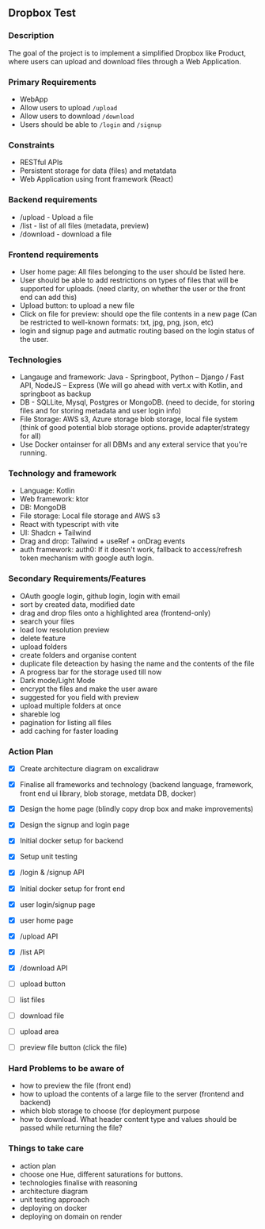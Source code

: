 ## Dropbox Test

### Description
The goal of the project is to implement a simplified Dropbox like Product, where users
can upload and download files through a Web Application.

### Primary Requirements 
- WebApp
- Allow users to upload ```/upload```
- Allow users to download ```/download```
- Users should be able to ```/login``` and ```/signup```

### Constraints
- RESTful APIs
- Persistent storage for data (files) and metatdata
- Web Application using front framework (React)

### Backend requirements
- /upload - Upload a file
- /list - list of all files (metadata, preview)
- /download - download a file

### Frontend requirements
- User home page: All files belonging to the user should be listed here.
- User should be able to add restrictions on types of files that will be supported for uploads. (need clarity, on whether the user or the front end can add this)
- Upload button: to upload a new file
- Click on file for preview: should ope the file contents in a new page (Can be restricted to well-known formats: txt, jpg, png, json, etc)
- login and signup page and autmatic routing based on the login status of the user.
  
### Technologies
- Langauge and framework: Java - Springboot, Python – Django / Fast API, NodeJS – Express (We will go ahead with vert.x with Kotlin, and springboot as backup
- DB - SQLLite, Mysql, Postgres or MongoDB. (need to decide, for storing files and for storing metadata and user login info)
- File Storage: AWS s3, Azure storage blob storage, local file system (think of good potential blob storage options. provide adapter/strategy for all)
- Use Docker ontainser for all DBMs and any exteral service that you're running.

### Technology and framework
- Language: Kotlin
- Web framework: ktor
- DB: MongoDB
- File storage: Local file storage and AWS s3
- React with typescript with vite
- UI: Shadcn + Tailwind
- Drag and drop: Tailwind + useRef + onDrag events
- auth framework: auth0: If it doesn't work, fallback to access/refresh token mechanism with google auth login.

### Secondary Requirements/Features
- OAuth google login, github login, login with email
- sort by created data, modified date
- drag and drop files onto a highlighted area (frontend-only)
- search your files
- load low resolution preview
- delete feature
- upload folders
- create folders and organise content
- duplicate file deteaction by hasing the name and the contents of the file
- A progress bar for the storage used till now
- Dark mode/Light Mode
- encrypt the files and make the user aware
- suggested for you field with preview
- upload multiple folders at once
- shareble log
- pagination for listing all files
- add caching for faster loading

### Action Plan
- [x] Create architecture diagram on excalidraw
- [x] Finalise all frameworks and technology (backend language, framework, front end ui library, blob storage, metdata DB, docker)
- [X] Design the home page (blindly copy drop box and make improvements)
- [X] Design the signup and login page
- [x] Initial docker setup for backend
- [x] Setup unit testing
- [X] /login & /signup API
- [X] Initial docker setup for front end
- [x] user login/signup page
- [x] user home page
- [x] /upload API
- [x] /list API
- [x] /download API
- [ ] upload button
- [ ] list files
- [ ] download file
- [ ] upload area
- [ ] preview file button (click the file)


### Hard Problems to be aware of
- how to preview the file (front end)
- how to upload the contents of a large file to the server (frontend and backend)
- which blob storage to choose (for deployment purpose
- how to download. What header content type and values should be passed while returning the file?

### Things to take care
- ⁠action plan
- choose one Hue, different saturations for buttons.
- ⁠technologies finalise with reasoning
- ⁠⁠architecture diagram
- ⁠⁠unit testing approach
- ⁠⁠deploying on docker
- ⁠⁠deploying on domain on render




